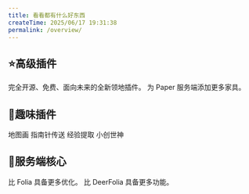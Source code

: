 ```yaml
---
title: 看看都有什么好东西
createTime: 2025/06/17 19:31:38
permalink: /overview/
---
```



## ⭐高级插件

<CardGrid>
  <LinkCard title="Dominion" href="https://dominion.lunadeer.cn/">
    完全开源、免费、面向未来的全新领地插件。
  </LinkCard>

  <LinkCard title="FurnitureCore" href="https://furniturecore.lunadeer.cn/">
    为 Paper 服务端添加更多家具。
  </LinkCard>
</CardGrid>

## 🎉趣味插件

<CardGrid cols=3>
    <LinkCard title="ReColorfulMap" href="/notes/amusing/ReColorfulMap.md">地图画</LinkCard>
    <LinkCard title="CompassTeleport" href="/notes/amusing/CompassTeleport.md">指南针传送</LinkCard>
    <LinkCard title="ExpExtraction" href="/notes/amusing/ExpExtraction.md">经验提取</LinkCard>
    <LinkCard title="LiteWorldEdit" href="/notes/amusing/LiteWorldEdit/">小创世神</LinkCard>
</CardGrid>

## 🍃服务端核心

<CardGrid>
  <LinkCard title="DeerFolia" href="/core/DeerFolia/">比 Folia 具备更多优化。</LinkCard>
  <LinkCard title="DeerFoliaPlus" href="/core/DeerFoliaPlus/">比 DeerFolia 具备更多功能。</LinkCard>
</CardGrid>
